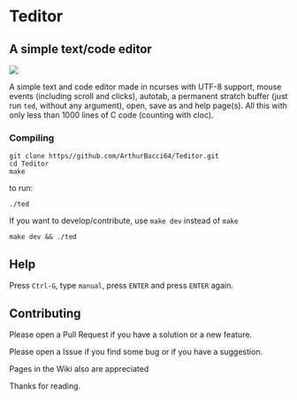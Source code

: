 # Teditor
## A simple text/code editor

<image src="teditor.gif">

A simple text and code editor made in ncurses with UTF-8 support, mouse events (including scroll and clicks), autotab, a permanent stratch buffer (just run `ted`, without any argument), open, save as and help page(s). All this with only less than 1000 lines of C code (counting with cloc).

### Compiling

```
git clone https//github.com/ArthurBacci64/Teditor.git
cd Teditor
make
```

to run:

```
./ted
```

If you want to develop/contribute, use `make dev` instead of `make`

```
make dev && ./ted
```

## Help

Press `Ctrl-G`, type `manual`, press `ENTER` and press `ENTER` again.

## Contributing
Please open a Pull Request if you have a solution or a new feature.

Please open a Issue if you find some bug or if you have a suggestion.

Pages in the Wiki also are appreciated

Thanks for reading.
